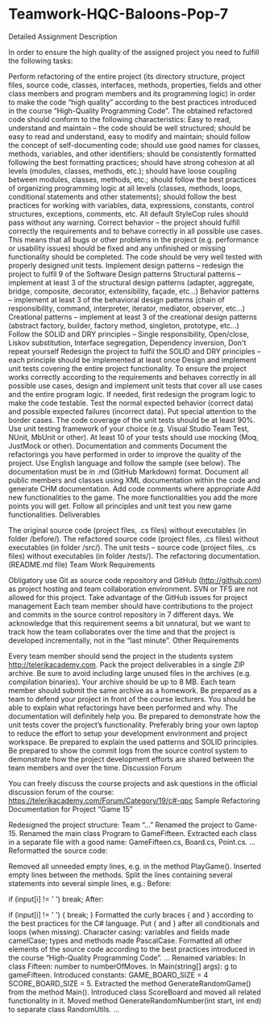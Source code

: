 # Teamwork-HQC-Baloons-Pop-7

Detailed Assignment Description

In order to ensure the high quality of the assigned project you need to fulfill the following tasks:

Perform refactoring of the entire project (its directory structure, project files, source code, classes, interfaces, methods, properties, fields and other class members and program members and its programming logic) in order to make the code “high quality” according to the best practices introduced in the course “High-Quality Programming Code”. The obtained refactored code should conform to the following characteristics:
Easy to read, understand and maintain – the code should be well structured; should be easy to read and understand, easy to modify and maintain; should follow the concept of self-documenting code; should use good names for classes, methods, variables, and other identifiers; should be consistently formatted following the best formatting practices; should have strong cohesion at all levels (modules, classes, methods, etc.); should have loose coupling between modules, classes, methods, etc.; should follow the best practices of organizing programming logic at all levels (classes, methods, loops, conditional statements and other statements); should follow the best practices for working with variables, data, expressions, constants, control structures, exceptions, comments, etc.
All default StyleCop rules should pass without any warning.
Correct behavior – the project should fulfill correctly the requirements and to behave correctly in all possible use cases. This means that all bugs or other problems in the project (e.g. performance or usability issues) should be fixed and any unfinished or missing functionality should be completed. The code should be very well tested with properly designed unit tests.
Implement design patterns – redesign the project to fulfil 9 of the Software Design patterns
Structural patterns – implement at least 3 of the structural design patterns (adapter, aggregate, bridge, composite, decorator, extensibility, façade, etc…)
Behavior patterns – implement at least 3 of the behavioral design patterns (chain of responsibility, command, interpreter, iterator, mediator, observer, etc…)
Creational patterns – implement at least 3 of the creational design patterns (abstract factory, builder, factory method, singleton, prototype, etc…)
Follow the SOLID and DRY principles – Single responsibility, Open/close, Liskov substitution, Interface segregation, Dependency inversion, Don't repeat yourself
Redesign the project to fulfil the SOLID and DRY principles – each principle should be implemented at least once
Design and implement unit tests covering the entire project functionality. To ensure the project works correctly according to the requirements and behaves correctly in all possible use cases, design and implement unit tests that cover all use cases and the entire program logic. If needed, first redesign the program logic to make the code testable. Test the normal expected behavior (correct data) and possible expected failures (incorrect data). Put special attention to the border cases.
The code coverage of the unit tests should be at least 90%.
Use unit testing framework of your choice (e.g. Visual Studio Team Test, NUnit, MbUnit or other).
At least 10 of your tests should use mocking (Moq, JustMock or other).
Documentation and comments
Document the refactorings you have performed in order to improve the quality of the project. Use English language and follow the sample (see below). The documentation must be in .md (GitHub Markdown) format.
Document all public members and classes using XML documentation within the code and generate CHM documentation.
Add code comments where appropriate
Add new functionalities to the game. The more functionalities you add the more points you will get.
Follow all principles and unit test you new game functionalities.
Deliverables

The original source code (project files, .cs files) without executables (in folder /before/).
The refactored source code (project files, .cs files) without executables (in folder /src/).
The unit tests – source code (project files, .cs files) without executables (in folder /tests/).
The refactoring documentation. (README.md file)
Team Work Requirements

Obligatory use Git as source code repository and GitHub (http://github.com) as project hosting and team collaboration environment. SVN or TFS are not allowed for this project.
Take advantage of the GitHub issues for project management
Each team member should have contributions to the project and commits in the source control repository in 7 different days. We acknowledge that this requirement seems a bit unnatural, but we want to track how the team collaborates over the time and that the project is developed incrementally, not in the “last minute”.
Other Requirements

Every team member should send the project in the students system http://telerikacademy.com.
Pack the project deliverables in a single ZIP archive.
Be sure to avoid including large unused files in the archives (e.g. compilation binaries).
Your archive should be up to 8 MB.
Each team member should submit the same archive as a homework.
Be prepared as a team to defend your project in front of the course lecturers. You should be able to explain what refactorings have been performed and why. The documentation will definitely help you. Be prepared to demonstrate how the unit tests cover the project’s functionality. Preferably bring your own laptop to reduce the effort to setup your development environment and project workspace.
Be prepared to explain the used patterns and SOLID principles.
Be prepared to show the commit logs from the source control system to demonstrate how the project development efforts are shared between the team members and over the time.
Discussion Forum

You can freely discuss the course projects and ask questions in the official discussion forum of the course: https://telerikacademy.com/Forum/Category/19/c#-qpc
Sample Refactoring Documentation for Project “Game 15”

Redesigned the project structure: Team “…”
Renamed the project to Game-15.
Renamed the main class Program to GameFifteen.
Extracted each class in a separate file with a good name: GameFifteen.cs, Board.cs, Point.cs.
…
Reformatted the source code:

Removed all unneeded empty lines, e.g. in the method PlayGame().
Inserted empty lines between the methods.
Split the lines containing several statements into several simple lines, e.g.:
Before:

if (input\[i\] != ' ') break;
After:

if (input\[i\] != ' ')
{
    break;
}
Formatted the curly braces { and } according to the best practices for the C# language.
Put { and } after all conditionals and loops (when missing).
Character casing: variables and fields made camelCase; types and methods made PascalCase.
Formatted all other elements of the source code according to the best practices introduced in the course “High-Quality Programming Code”.
…
Renamed variables:
In class Fifteen: number to numberOfMoves.
In Main(string\[\] args): g to gameFifteen.
Introduced constants:
GAME\_BOARD\_SIZE = 4
SCORE\_BOARD\_SIZE = 5.
Extracted the method GenerateRandomGame() from the method Main().
Introduced class ScoreBoard and moved all related functionality in it.
Moved method GenerateRandomNumber(int start, int end) to separate class RandomUtils.
…